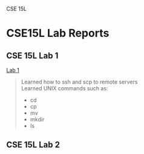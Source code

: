 CSE 15L
# CSE15L Lab Reports
## CSE 15L Lab 1
[Lab 1](https://piazza.com/class_profile/get_resource/l4hn5gwv6b163w/l4xch35ooyn39w)
> Learned how to ssh and scp to remote servers  
> Learned UNIX commands such as:  
> - cd  
> - cp  
> - mv  
> - mkdir  
> - ls
## CSE 15L Lab 2